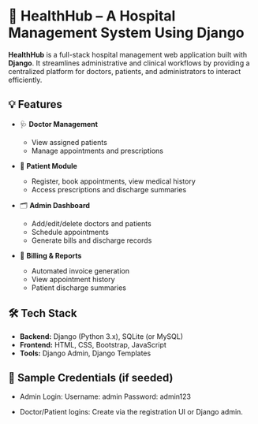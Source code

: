 # 🏥 HealthHub – A Hospital Management System Using Django

**HealthHub** is a full-stack hospital management web application built with **Django**. It streamlines administrative and clinical workflows by providing a centralized platform for doctors, patients, and administrators to interact efficiently.

## 💡 Features

- 🩺 **Doctor Management**
  - View assigned patients
  - Manage appointments and prescriptions

- 🧍 **Patient Module**
  - Register, book appointments, view medical history
  - Access prescriptions and discharge summaries

- 🗂️ **Admin Dashboard**
  - Add/edit/delete doctors and patients
  - Schedule appointments
  - Generate bills and discharge records

- 🧾 **Billing & Reports**
  - Automated invoice generation
  - View appointment history
  - Patient discharge summaries

## 🛠️ Tech Stack

- **Backend:** Django (Python 3.x), SQLite (or MySQL)
- **Frontend:** HTML, CSS, Bootstrap, JavaScript
- **Tools:** Django Admin, Django Templates

## 🧪 Sample Credentials (if seeded)
- Admin Login:
Username: admin
Password: admin123

- Doctor/Patient logins: Create via the registration UI or Django admin.
